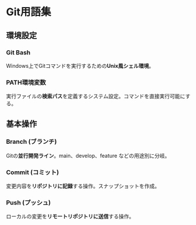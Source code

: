 # Git用語集

## 環境設定

### Git Bash
Windows上でGitコマンドを実行するための**Unix風シェル環境**。

### PATH環境変数
実行ファイルの**検索パス**を定義するシステム設定。コマンドを直接実行可能にする。

## 基本操作

### Branch (ブランチ)
Gitの**並行開発ライン**。main、develop、feature などの用途別に分岐。

### Commit (コミット)
変更内容を**リポジトリに記録**する操作。スナップショットを作成。

### Push (プッシュ)
ローカルの変更を**リモートリポジトリに送信**する操作。
